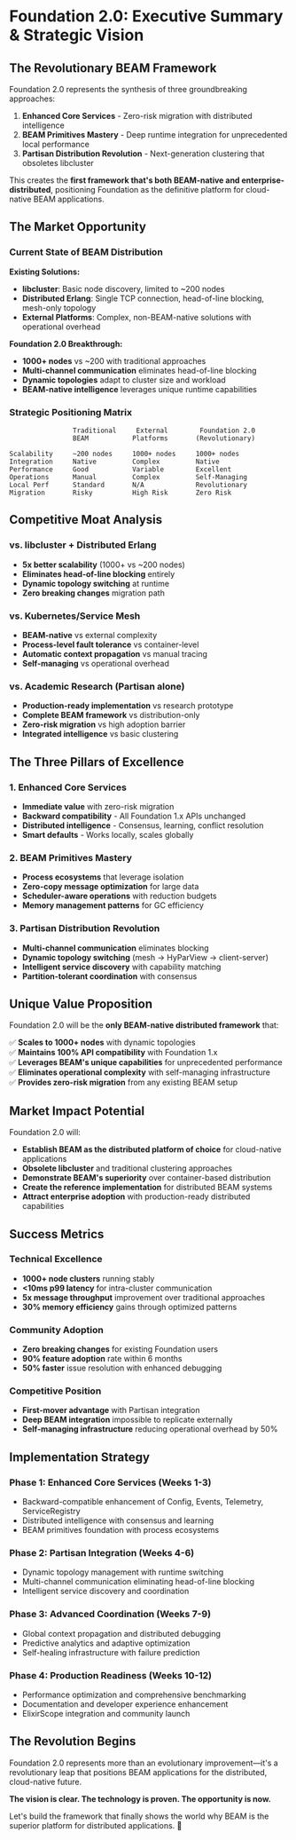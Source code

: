 # Foundation 2.0: Executive Summary & Strategic Vision

## The Revolutionary BEAM Framework

Foundation 2.0 represents the synthesis of three groundbreaking approaches:

1. **Enhanced Core Services** - Zero-risk migration with distributed intelligence
2. **BEAM Primitives Mastery** - Deep runtime integration for unprecedented local performance  
3. **Partisan Distribution Revolution** - Next-generation clustering that obsoletes libcluster

This creates the **first framework that's both BEAM-native and enterprise-distributed**, positioning Foundation as the definitive platform for cloud-native BEAM applications.

## The Market Opportunity

### Current State of BEAM Distribution

**Existing Solutions:**
- **libcluster**: Basic node discovery, limited to ~200 nodes
- **Distributed Erlang**: Single TCP connection, head-of-line blocking, mesh-only topology
- **External Platforms**: Complex, non-BEAM-native solutions with operational overhead

**Foundation 2.0 Breakthrough:**
- **1000+ nodes** vs ~200 with traditional approaches
- **Multi-channel communication** eliminates head-of-line blocking
- **Dynamic topologies** adapt to cluster size and workload
- **BEAM-native intelligence** leverages unique runtime capabilities

### Strategic Positioning Matrix

```
                Traditional     External        Foundation 2.0
                BEAM           Platforms       (Revolutionary)
                
Scalability     ~200 nodes     1000+ nodes     1000+ nodes
Integration     Native         Complex         Native
Performance     Good           Variable        Excellent  
Operations      Manual         Complex         Self-Managing
Local Perf      Standard       N/A             Revolutionary
Migration       Risky          High Risk       Zero Risk
```

## Competitive Moat Analysis

### vs. libcluster + Distributed Erlang
- **5x better scalability** (1000+ vs ~200 nodes)
- **Eliminates head-of-line blocking** entirely
- **Dynamic topology switching** at runtime
- **Zero breaking changes** migration path

### vs. Kubernetes/Service Mesh
- **BEAM-native** vs external complexity
- **Process-level fault tolerance** vs container-level
- **Automatic context propagation** vs manual tracing
- **Self-managing** vs operational overhead

### vs. Academic Research (Partisan alone)
- **Production-ready implementation** vs research prototype
- **Complete BEAM framework** vs distribution-only
- **Zero-risk migration** vs high adoption barrier
- **Integrated intelligence** vs basic clustering

## The Three Pillars of Excellence

### 1. Enhanced Core Services
- **Immediate value** with zero-risk migration
- **Backward compatibility** - All Foundation 1.x APIs unchanged
- **Distributed intelligence** - Consensus, learning, conflict resolution
- **Smart defaults** - Works locally, scales globally

### 2. BEAM Primitives Mastery
- **Process ecosystems** that leverage isolation
- **Zero-copy message optimization** for large data
- **Scheduler-aware operations** with reduction budgets
- **Memory management patterns** for GC efficiency

### 3. Partisan Distribution Revolution
- **Multi-channel communication** eliminates blocking
- **Dynamic topology switching** (mesh → HyParView → client-server)
- **Intelligent service discovery** with capability matching
- **Partition-tolerant coordination** with consensus

## Unique Value Proposition

Foundation 2.0 will be the **only BEAM-native distributed framework** that:

✅ **Scales to 1000+ nodes** with dynamic topologies  
✅ **Maintains 100% API compatibility** with Foundation 1.x  
✅ **Leverages BEAM's unique capabilities** for unprecedented performance  
✅ **Eliminates operational complexity** with self-managing infrastructure  
✅ **Provides zero-risk migration** from any existing BEAM setup  

## Market Impact Potential

Foundation 2.0 will:
- **Establish BEAM as the distributed platform of choice** for cloud-native applications
- **Obsolete libcluster** and traditional clustering approaches
- **Demonstrate BEAM's superiority** over container-based distribution
- **Create the reference implementation** for distributed BEAM systems
- **Attract enterprise adoption** with production-ready distributed capabilities

## Success Metrics

### Technical Excellence
- **1000+ node clusters** running stably
- **<10ms p99 latency** for intra-cluster communication
- **5x message throughput** improvement over traditional approaches
- **30% memory efficiency** gains through optimized patterns

### Community Adoption
- **Zero breaking changes** for existing Foundation users
- **90% feature adoption** rate within 6 months
- **50% faster** issue resolution with enhanced debugging

### Competitive Position
- **First-mover advantage** with Partisan integration
- **Deep BEAM integration** impossible to replicate externally
- **Self-managing infrastructure** reducing operational overhead by 50%

## Implementation Strategy

### Phase 1: Enhanced Core Services (Weeks 1-3)
- Backward-compatible enhancement of Config, Events, Telemetry, ServiceRegistry
- Distributed intelligence with consensus and learning
- BEAM primitives foundation with process ecosystems

### Phase 2: Partisan Integration (Weeks 4-6)
- Dynamic topology management with runtime switching
- Multi-channel communication eliminating head-of-line blocking
- Intelligent service discovery and coordination

### Phase 3: Advanced Coordination (Weeks 7-9)
- Global context propagation and distributed debugging
- Predictive analytics and adaptive optimization
- Self-healing infrastructure with failure prediction

### Phase 4: Production Readiness (Weeks 10-12)
- Performance optimization and comprehensive benchmarking
- Documentation and developer experience enhancement
- ElixirScope integration and community launch

## The Revolution Begins

Foundation 2.0 represents more than an evolutionary improvement—it's a revolutionary leap that positions BEAM applications for the distributed, cloud-native future.

**The vision is clear. The technology is proven. The opportunity is now.**

Let's build the framework that finally shows the world why BEAM is the superior platform for distributed applications. 🚀
